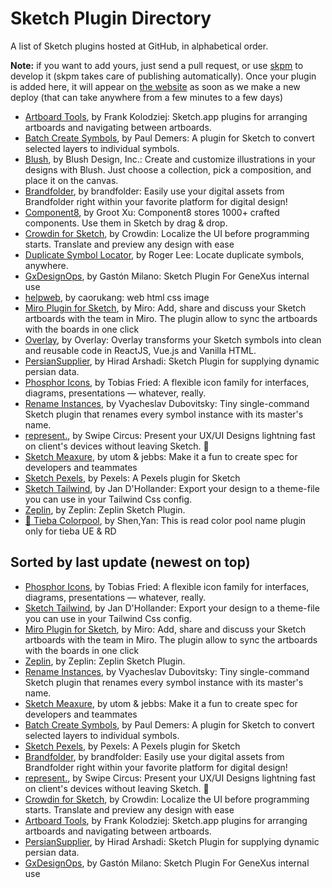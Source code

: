# Sketch Plugin Directory

A list of Sketch plugins hosted at GitHub, in alphabetical order.

**Note:** if you want to add yours, just send a pull request, or use [skpm](https://skpm.io) to develop it (skpm takes care of publishing automatically). Once your plugin is added here, it will appear on [the website](https://sketchapp.com/extensions/plugins) as soon as we make a new deploy (that can take anywhere from a few minutes to a few days)

- [Artboard Tools](https://github.com/frankko/artboard-tools), by Frank Kolodziej: Sketch.app plugins for arranging artboards and navigating between artboards.
- [Batch Create Symbols](https://github.com/demersdesigns/sketch-batch-create-symbols), by Paul Demers: A plugin for Sketch to convert selected layers to individual symbols.
- [Blush](https://blush.design), by Blush Design, Inc.: Create and customize illustrations in your designs with Blush. Just choose a collection, pick a composition, and place it on the canvas.
- [Brandfolder](https://github.com/brandfolder/sketch-plugin-brandfolder), by brandfolder: Easily use your digital assets from Brandfolder right within your favorite platform for digital design!
- [Component8](https://www.whose.design/component8), by Groot Xu: Component8 stores 1000+ crafted components. Use them in Sketch by drag & drop.
- [Crowdin for Sketch](https://github.com/crowdin/sketch-crowdin), by Crowdin: Localize the UI before programming starts. Translate and preview any design with ease
- [Duplicate Symbol Locator](https://github.com/rijieli/duplicate-symbol-locator-plugin), by Roger Lee: Locate duplicate symbols, anywhere.
- [GxDesignOps](https://github.com/genexuslabs/sketchdesignops), by Gastón Milano: Sketch Plugin For GeneXus internal use
- [helpweb](https://github.com/mybenmao/sketch-helpweb), by caorukang: web html css image
- [Miro Plugin for Sketch](https://github.com/miroapp/sketch_plugin), by Miro: Add, share and discuss your Sketch artboards with the team in Miro. The plugin allow to sync the artboards with the boards in one click
- [Overlay](https://overlay-tech.com?ref=sketch-plugin), by Overlay: Overlay transforms your Sketch symbols into clean and reusable code in ReactJS, Vue.js and Vanilla HTML.
- [PersianSupplier](https://github.com/hiradary/persiansupplier), by Hirad Arshadi: Sketch Plugin for supplying dynamic persian data.
- [Phosphor Icons](https://phosphoricons.com), by Tobias Fried: A flexible icon family for interfaces, diagrams, presentations — whatever, really.
- [Rename Instances](https://github.com/exevil/sketch-rename-instances), by Vyacheslav Dubovitsky: Tiny single-command Sketch plugin that renames every symbol instance with its master's name.
- [represent.](https://getrepresent.com), by Swipe Circus: Present your UX/UI Designs lightning fast on client's devices without leaving Sketch. 📲
- [Sketch Meaxure](https://github.com/qjebbs/sketch-meaxure), by utom & jebbs: Make it a fun to create spec for developers and teammates
- [Sketch Pexels](https://github.com/pexels/pexels-sketchplugin), by Pexels: A Pexels plugin for Sketch
- [Sketch Tailwind](https://github.com/jan-dh/sketch-tailwind), by Jan D'Hollander: Export your design to a theme-file you can use in your Tailwind Css config.
- [Zeplin](https://zeplin.io), by Zeplin: Zeplin Sketch Plugin.
- [🎨 Tieba Colorpool](https://github.com/YanShby/tb_colorpool_plugin), by Shen,Yan: This is read color pool name plugin only for tieba UE & RD


## Sorted by last update (newest on top)

- [Phosphor Icons](https://phosphoricons.com), by Tobias Fried: A flexible icon family for interfaces, diagrams, presentations — whatever, really.
- [Sketch Tailwind](https://github.com/jan-dh/sketch-tailwind), by Jan D'Hollander: Export your design to a theme-file you can use in your Tailwind Css config.
- [Miro Plugin for Sketch](https://github.com/miroapp/sketch_plugin), by Miro: Add, share and discuss your Sketch artboards with the team in Miro. The plugin allow to sync the artboards with the boards in one click
- [Zeplin](https://zeplin.io), by Zeplin: Zeplin Sketch Plugin.
- [Rename Instances](https://github.com/exevil/sketch-rename-instances), by Vyacheslav Dubovitsky: Tiny single-command Sketch plugin that renames every symbol instance with its master's name.
- [Sketch Meaxure](https://github.com/qjebbs/sketch-meaxure), by utom & jebbs: Make it a fun to create spec for developers and teammates
- [Batch Create Symbols](https://github.com/demersdesigns/sketch-batch-create-symbols), by Paul Demers: A plugin for Sketch to convert selected layers to individual symbols.
- [Sketch Pexels](https://github.com/pexels/pexels-sketchplugin), by Pexels: A Pexels plugin for Sketch
- [Brandfolder](https://github.com/brandfolder/sketch-plugin-brandfolder), by brandfolder: Easily use your digital assets from Brandfolder right within your favorite platform for digital design!
- [represent.](https://getrepresent.com), by Swipe Circus: Present your UX/UI Designs lightning fast on client's devices without leaving Sketch. 📲
- [Crowdin for Sketch](https://github.com/crowdin/sketch-crowdin), by Crowdin: Localize the UI before programming starts. Translate and preview any design with ease
- [Artboard Tools](https://github.com/frankko/artboard-tools), by Frank Kolodziej: Sketch.app plugins for arranging artboards and navigating between artboards.
- [PersianSupplier](https://github.com/hiradary/persiansupplier), by Hirad Arshadi: Sketch Plugin for supplying dynamic persian data.
- [GxDesignOps](https://github.com/genexuslabs/sketchdesignops), by Gastón Milano: Sketch Plugin For GeneXus internal use
